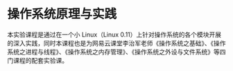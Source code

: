 # 操作系统原理与实践

本实验课程是通过在一个小 Linux（Linux 0.11）上针对操作系统的各个模块开展的深入实践，同时本课程也是为网易云课堂李治军老师《操作系统之基础》、《操作系统之进程与线程》、《操作系统之内存管理》、《操作系统之外设与文件系统》等四门课程的配套实验课。